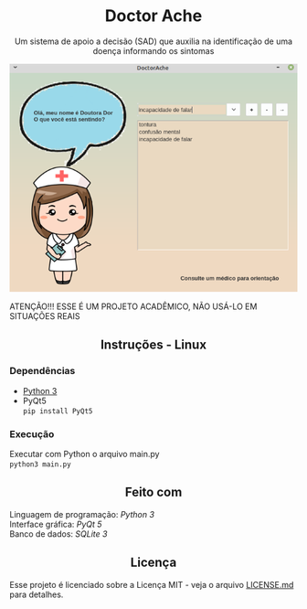 <h1 align='center'>Doctor Ache</h1>
<p align='center'>Um sistema de apoio a decisão (SAD) que auxilia na identificação de uma doença informando os sintomas</p>
  
<img src="https://raw.githubusercontent.com/EricMGS/DoctorAche/master/image.png" alt="Project Image"/>   

ATENÇÃO!!! ESSE É UM PROJETO ACADÊMICO, NÃO USÁ-LO EM SITUAÇÕES REAIS    

<h2 align='center'>Instruções - Linux</h2>   
   
### Dependências   
- [Python 3](https://www.python.org/downloads/)   
- PyQt5   
  ``` pip install PyQt5 ```
  
 ### Execução
Executar com Python o arquivo main.py   
```python3 main.py```   
 
<h2 align='center'>Feito com</h2>  
  
Linguagem de programação: *Python 3*  
Interface gráfica: *PyQt 5*  
Banco de dados: *SQLite 3*  

<h2 align='center'>Licença</h2>   
   
Esse projeto é licenciado sobre a Licença MIT - veja o arquivo [LICENSE.md](https://github.com/EricMGS/DoctorAche/blob/master/LICENSE) para detalhes.   
